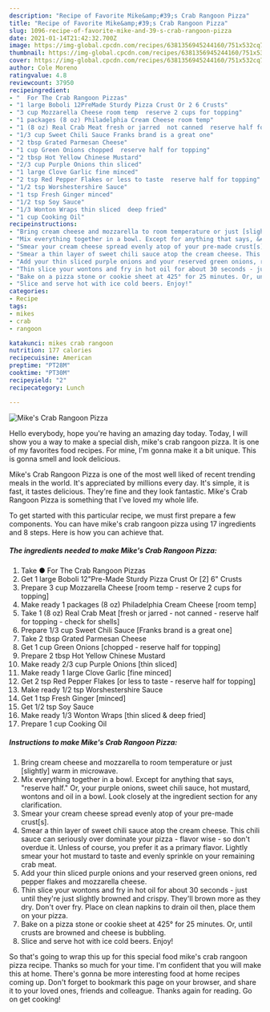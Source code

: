 ```yaml
---
description: "Recipe of Favorite Mike&amp;#39;s Crab Rangoon Pizza"
title: "Recipe of Favorite Mike&amp;#39;s Crab Rangoon Pizza"
slug: 1096-recipe-of-favorite-mike-and-39-s-crab-rangoon-pizza
date: 2021-01-14T21:42:32.700Z
image: https://img-global.cpcdn.com/recipes/6381356945244160/751x532cq70/mikes-crab-rangoon-pizza-recipe-main-photo.jpg
thumbnail: https://img-global.cpcdn.com/recipes/6381356945244160/751x532cq70/mikes-crab-rangoon-pizza-recipe-main-photo.jpg
cover: https://img-global.cpcdn.com/recipes/6381356945244160/751x532cq70/mikes-crab-rangoon-pizza-recipe-main-photo.jpg
author: Cole Moreno
ratingvalue: 4.8
reviewcount: 37950
recipeingredient:
- "  For The Crab Rangoon Pizzas"
- "1 large Boboli 12PreMade Sturdy Pizza Crust Or 2 6 Crusts"
- "3 cup Mozzarella Cheese room temp  reserve 2 cups for topping"
- "1 packages (8 oz) Philadelphia Cream Cheese room temp"
- "1 (8 oz) Real Crab Meat fresh or jarred  not canned  reserve half for topping  check for shells"
- "1/3 cup Sweet Chili Sauce Franks brand is a great one"
- "2 tbsp Grated Parmesan Cheese"
- "1 cup Green Onions chopped  reserve half for topping"
- "2 tbsp Hot Yellow Chinese Mustard"
- "2/3 cup Purple Onions thin sliced"
- "1 large Clove Garlic fine minced"
- "2 tsp Red Pepper Flakes or less to taste  reserve half for topping"
- "1/2 tsp Worshestershire Sauce"
- "1 tsp Fresh Ginger minced"
- "1/2 tsp Soy Sauce"
- "1/3 Wonton Wraps thin sliced  deep fried"
- "1 cup Cooking Oil"
recipeinstructions:
- "Bring cream cheese and mozzarella to room temperature or just [slightly] warm in microwave."
- "Mix everything together in a bowl. Except for anything that says, &#34;reserve half.&#34; Or, your purple onions, sweet chili sauce, hot mustard, wontons and oil in a bowl. Look closely at the ingredient section for any clarification."
- "Smear your cream cheese spread evenly atop of your pre-made crust[s]."
- "Smear a thin layer of sweet chili sauce atop the cream cheese. This chili sauce can seriously over dominate your pizza - flavor wise - so don&#39;t overdue it. Unless of course, you prefer it as a primary flavor. Lightly smear your hot mustard to taste and evenly sprinkle on your remaining crab meat."
- "Add your thin sliced purple onions and your reserved green onions, red pepper flakes and mozzarella cheese."
- "Thin slice your wontons and fry in hot oil for about 30 seconds - just until they&#39;re just slightly browned and crispy. They&#39;ll brown more as they dry. Don&#39;t over fry. Place on clean napkins to drain oil then, place them on your pizza."
- "Bake on a pizza stone or cookie sheet at 425° for 25 minutes. Or, until crusts are browned and cheese is bubbling."
- "Slice and serve hot with ice cold beers. Enjoy!"
categories:
- Recipe
tags:
- mikes
- crab
- rangoon

katakunci: mikes crab rangoon 
nutrition: 177 calories
recipecuisine: American
preptime: "PT28M"
cooktime: "PT30M"
recipeyield: "2"
recipecategory: Lunch

---
```



![Mike&#39;s Crab Rangoon Pizza](https://img-global.cpcdn.com/recipes/6381356945244160/751x532cq70/mikes-crab-rangoon-pizza-recipe-main-photo.jpg)

Hello everybody, hope you're having an amazing day today. Today, I will show you a way to make a special dish, mike&#39;s crab rangoon pizza. It is one of my favorites food recipes. For mine, I'm gonna make it a bit unique. This is gonna smell and look delicious.



Mike&#39;s Crab Rangoon Pizza is one of the most well liked of recent trending meals in the world. It's appreciated by millions every day. It's simple, it is fast, it tastes delicious. They're fine and they look fantastic. Mike&#39;s Crab Rangoon Pizza is something that I've loved my whole life.


To get started with this particular recipe, we must first prepare a few components. You can have mike&#39;s crab rangoon pizza using 17 ingredients and 8 steps. Here is how you can achieve that.

<!--inarticleads1-->

##### The ingredients needed to make Mike&#39;s Crab Rangoon Pizza:

1. Take  ● For The Crab Rangoon Pizzas
1. Get 1 large Boboli 12&#34;Pre-Made Sturdy Pizza Crust Or [2] 6&#34; Crusts
1. Prepare 3 cup Mozzarella Cheese [room temp - reserve 2 cups for topping]
1. Make ready 1 packages (8 oz) Philadelphia Cream Cheese [room temp]
1. Take 1 (8 oz) Real Crab Meat [fresh or jarred - not canned - reserve half for topping - check for shells]
1. Prepare 1/3 cup Sweet Chili Sauce [Franks brand is a great one]
1. Take 2 tbsp Grated Parmesan Cheese
1. Get 1 cup Green Onions [chopped - reserve half for topping]
1. Prepare 2 tbsp Hot Yellow Chinese Mustard
1. Make ready 2/3 cup Purple Onions [thin sliced]
1. Make ready 1 large Clove Garlic [fine minced]
1. Get 2 tsp Red Pepper Flakes [or less to taste - reserve half for topping]
1. Make ready 1/2 tsp Worshestershire Sauce
1. Get 1 tsp Fresh Ginger [minced]
1. Get 1/2 tsp Soy Sauce
1. Make ready 1/3 Wonton Wraps [thin sliced &amp; deep fried]
1. Prepare 1 cup Cooking Oil




<!--inarticleads2-->

##### Instructions to make Mike&#39;s Crab Rangoon Pizza:

1. Bring cream cheese and mozzarella to room temperature or just [slightly] warm in microwave.
1. Mix everything together in a bowl. Except for anything that says, &#34;reserve half.&#34; Or, your purple onions, sweet chili sauce, hot mustard, wontons and oil in a bowl. Look closely at the ingredient section for any clarification.
1. Smear your cream cheese spread evenly atop of your pre-made crust[s].
1. Smear a thin layer of sweet chili sauce atop the cream cheese. This chili sauce can seriously over dominate your pizza - flavor wise - so don&#39;t overdue it. Unless of course, you prefer it as a primary flavor. Lightly smear your hot mustard to taste and evenly sprinkle on your remaining crab meat.
1. Add your thin sliced purple onions and your reserved green onions, red pepper flakes and mozzarella cheese.
1. Thin slice your wontons and fry in hot oil for about 30 seconds - just until they&#39;re just slightly browned and crispy. They&#39;ll brown more as they dry. Don&#39;t over fry. Place on clean napkins to drain oil then, place them on your pizza.
1. Bake on a pizza stone or cookie sheet at 425° for 25 minutes. Or, until crusts are browned and cheese is bubbling.
1. Slice and serve hot with ice cold beers. Enjoy!




So that's going to wrap this up for this special food mike&#39;s crab rangoon pizza recipe. Thanks so much for your time. I'm confident that you will make this at home. There's gonna be more interesting food at home recipes coming up. Don't forget to bookmark this page on your browser, and share it to your loved ones, friends and colleague. Thanks again for reading. Go on get cooking!
